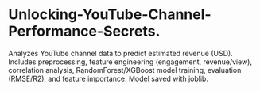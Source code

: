 # Unlocking-YouTube-Channel-Performance-Secrets.
Analyzes YouTube channel data to predict estimated revenue (USD). Includes preprocessing, feature engineering (engagement, revenue/view), correlation analysis, RandomForest/XGBoost model training, evaluation (RMSE/R2), and feature importance. Model saved with joblib.
